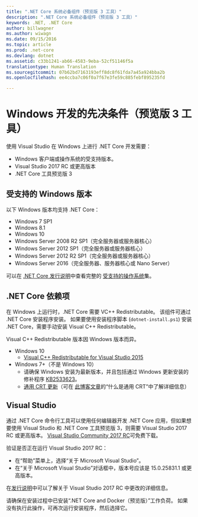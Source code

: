 ```yaml
---
title: ".NET Core 系统必备组件（预览版 3 工具）"
description: ".NET Core 系统必备组件（预览版 3 工具）"
keywords: .NET, .NET Core
author: billwagner
ms.author: wiwagn
ms.date: 09/15/2016
ms.topic: article
ms.prod: .net-core
ms.devlang: dotnet
ms.assetid: c33b1241-ab66-4583-9eba-52cf51146f5a
translationtype: Human Translation
ms.sourcegitcommit: 07b62bd7163193eff8dc8f61fda7a45a924bba2b
ms.openlocfilehash: ee4ccba7c06f0a7f67e3fe59c885febf895235fd

---
```


# <a name="prerequisites-for-windows-development-preview-3-tooling"></a>Windows 开发的先决条件（预览版 3 工具）

使用 Visual Studio 在 Windows 上进行 .NET Core 开发需要：

* Windows 客户端或操作系统的受支持版本。
* Visual Studio 2017 RC 或更高版本
* .NET Core 工具预览版 3

## <a name="supported-windows-versions"></a>受支持的 Windows 版本

以下 Windows 版本均支持 .NET Core：

* Windows 7 SP1
* Windows 8.1
* Windows 10
* Windows Server 2008 R2 SP1（完全服务器或服务器核心）
* Windows Server 2012 SP1（完全服务器或服务器核心）
* Windows Server 2012 R2 SP1（完全服务器或服务器核心）
* Windows Server 2016（完全服务器、服务器核心或 Nano Server）

可以在 [.NET Core 发行说明](https://github.com/dotnet/core/blob/master/release-notes/1.0/1.0.0.md)中查看完整的 [受支持的操作系统](https://github.com/dotnet/core/blob/master/release-notes/1.0/1.0.0.md#rtm-platform-support)集。

## <a name="net-core-dependencies"></a>.NET Core 依赖项

在 Windows 上运行时，.NET Core 需要 VC++ Redistributable。 该组件可通过 .NET Core 安装程序安装。 如果要使用安装程序脚本 (`dotnet-install.ps1`) 安装 .NET Core，需要手动安装 Visual C++ Redistributable。 

Visual C++ Redistributable 版本因 Windows 版本而异。

* Windows 10
    * [Visual C++ Redistributable for Visual Studio 2015](https://www.microsoft.com/en-us/download/details.aspx?id=48145)
* Windows 7+（不是 Windows 10）
    * 请确保 Windows 安装为最新版本，并且包括通过 Windows 更新安装的修补程序 [KB2533623](https://support.microsoft.com/en-us/kb/2533623)。
    * [通用 CRT 更新](https://www.microsoft.com/en-us/download/details.aspx?id=48234)（可在 [此博客文章](https://blogs.msdn.microsoft.com/vcblog/2015/03/03/introducing-the-universal-crt/)的“什么是通用 CRT”中了解详细信息）

## <a name="visual-studio"></a>Visual Studio

通过 .NET Core 命令行工具可以使用任何编辑器开发 .NET Core 应用，但如果想要使用 Visual Studio 和 .NET Core 工具预览版 3，则需要 Visual Studio 2017 RC 或更高版本。 [Visual Studio Community 2017 RC](https://www.visualstudio.com/vs/visual-studio-2017-rc/)可免费下载。 

验证是否正在运行 Visual Studio 2017 RC：

* 在“帮助”菜单上，选择“关于 Microsoft Visual Studio”。
* 在“关于 Microsoft Visual Studio”对话框中，版本号应该是 15.0.25831.1 或更高版本。

在[发行说明](https://www.visualstudio.com/en-us/news/releasenotes/vs2017-relnotes)中可以了解关于 Visual Studio 2017 RC 中更改的详细信息。

请确保在安装过程中已安装“.NET Core and Docker（预览版）”工作负荷。 如果没有执行此操作，可再次运行安装程序，然后选择它。



<!--HONumber=Nov16_HO3-->


